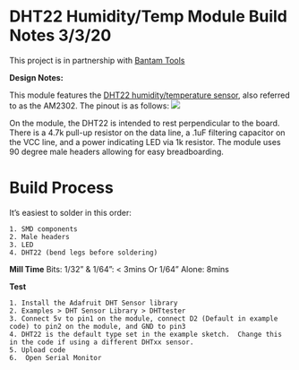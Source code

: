 # DHT22 Humidity/Temp Module Build Notes 3/3/20

This project is in partnership with [Bantam Tools](https://www.bantamtools.com)

**Design Notes:**

This module features the [DHT22 humidity/temperature sensor](https://www.sparkfun.com/datasheets/Sensors/Temperature/DHT22.pdf), also referred to as the AM2302. The pinout is as follows:
![](https://i.imgur.com/bk8JqME.png)

On the module, the DHT22 is intended to rest perpendicular to the board.  There is a 4.7k pull-up resistor on the data line, a .1uF filtering capacitor on the VCC line, and a power indicating LED via 1k resistor. The module uses 90 degree male headers allowing for easy breadboarding.  

# Build Process
It’s easiest to solder in this order:
```
1. SMD components
2. Male headers
3. LED
4. DHT22 (bend legs before soldering)
```
**Mill Time**
	Bits: 1/32” & 1/64”: < 3mins
	Or
	1/64” Alone: 8mins

**Test**
```
1. Install the Adafruit DHT Sensor library
2. Examples > DHT Sensor Library > DHTtester
3. Connect 5v to pin1 on the module, connect D2 (Default in example code) to pin2 on the module, and GND to pin3
4. DHT22 is the default type set in the example sketch.  Change this in the code if using a different DHTxx sensor.   
5. Upload code
6.  Open Serial Monitor
```
